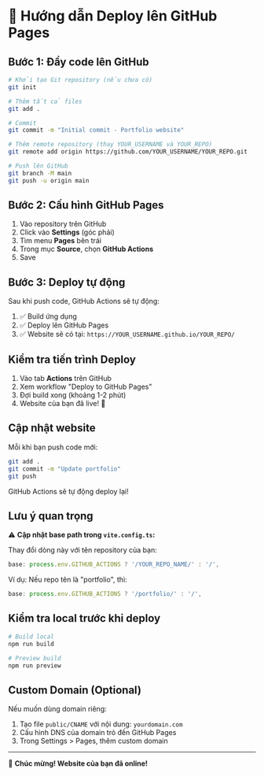 # 🚀 Hướng dẫn Deploy lên GitHub Pages

## Bước 1: Đẩy code lên GitHub

```bash
# Khởi tạo Git repository (nếu chưa có)
git init

# Thêm tất cả files
git add .

# Commit
git commit -m "Initial commit - Portfolio website"

# Thêm remote repository (thay YOUR_USERNAME và YOUR_REPO)
git remote add origin https://github.com/YOUR_USERNAME/YOUR_REPO.git

# Push lên GitHub
git branch -M main
git push -u origin main
```

## Bước 2: Cấu hình GitHub Pages

1. Vào repository trên GitHub
2. Click vào **Settings** (góc phải)
3. Tìm menu **Pages** bên trái
4. Trong mục **Source**, chọn **GitHub Actions**
5. Save

## Bước 3: Deploy tự động

Sau khi push code, GitHub Actions sẽ tự động:
1. ✅ Build ứng dụng
2. ✅ Deploy lên GitHub Pages
3. ✅ Website sẽ có tại: `https://YOUR_USERNAME.github.io/YOUR_REPO/`

## Kiểm tra tiến trình Deploy

1. Vào tab **Actions** trên GitHub
2. Xem workflow "Deploy to GitHub Pages"
3. Đợi build xong (khoảng 1-2 phút)
4. Website của bạn đã live! 🎉

## Cập nhật website

Mỗi khi bạn push code mới:

```bash
git add .
git commit -m "Update portfolio"
git push
```

GitHub Actions sẽ tự động deploy lại!

## Lưu ý quan trọng

⚠️ **Cập nhật base path trong `vite.config.ts`:**

Thay đổi dòng này với tên repository của bạn:
```typescript
base: process.env.GITHUB_ACTIONS ? '/YOUR_REPO_NAME/' : '/',
```

Ví dụ: Nếu repo tên là "portfolio", thì:
```typescript
base: process.env.GITHUB_ACTIONS ? '/portfolio/' : '/',
```

## Kiểm tra local trước khi deploy

```bash
# Build local
npm run build

# Preview build
npm run preview
```

## Custom Domain (Optional)

Nếu muốn dùng domain riêng:

1. Tạo file `public/CNAME` với nội dung: `yourdomain.com`
2. Cấu hình DNS của domain trỏ đến GitHub Pages
3. Trong Settings > Pages, thêm custom domain

---

🎊 **Chúc mừng! Website của bạn đã online!**
